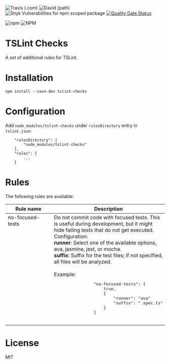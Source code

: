 ![Travis (.com)](https://img.shields.io/travis/com/tmorell/tslint-rules)
![David (path)](https://img.shields.io/david/tmorell/tslint-checks)
![Snyk Vulnerabilities for npm scoped package](https://img.shields.io/snyk/vulnerabilities/npm/tslint-checks)
[![Quality Gate Status](https://sonarcloud.io/api/project_badges/measure?project=tmorell_tslint-checks&metric=alert_status)](https://sonarcloud.io/dashboard?id=tmorell_tslint-checks)

<div>

![npm](https://img.shields.io/npm/v/tslint-checks)
![NPM](https://img.shields.io/npm/l/tslint-checks)

</div>


# TSLint Checks
A set of additional rules for TSLint.

# Installation

```
npm install --save-dev tslint-checks
```

# Configuration

Add `node_modules/tslint-checks` under `rulesDirectory` entry in `tslint.json`:

```
    "rulesDirectory": [
        "node_modules/tslint-checks"
    ],
    "rules": {
        ...
    }

```

# Rules
The following rules are available:

<table>
    <thead>
        <th>Rule name</th>
        <th>Description</th>
    </thead>
    <tbody>
        <tr>
            <td style="vertical-align:top;min-width:130px">no-focused-tests</td>
            <td>
                Do not commit code with focused tests. This is useful during development, but it might hide failing tests that do not get executed. Configuration:<br />
                <b>runner</b>: Select one of the available options, ava, jasmine, jest, or mocha.<br />
                <b>suffix</b>: Suffix for the test files; if not specified, all files will be analyzed.<br /><br />
                Example:<br />
                <pre>
                "no-focused-tests": [
                    true,
                    {
                        "runner": "ava"
                        "suffix": ".spec.ts"
                    }
                ]
                </pre>
            </td>
        </tr>
    </tbody>
</table>

# License
MIT
